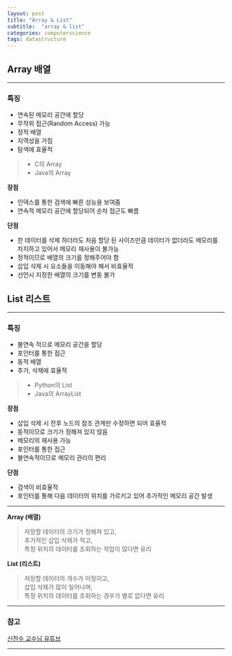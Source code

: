 ```yaml
---
layout: post
title: "Array & List"
subtitle:  "array & list"
categories: computerscience
tags: datastructure
---
```

## Array 배열  
  
-----
  
  
### 특징
  
- 연속된 메모리 공간에 할당  
- 무작위 접근(Random Access) 가능  
- 정적 배열  
- 지역성을 가짐  
- 탐색에 효율적   
    
> - C의 Array  
> - Java의 Array  
  
**장점**  
- 인덱스를 통한 검색에 빠른 성능을 보여줌  
- 연속적 메모리 공간에 할당되어 순차 접근도 빠름  
  
**단점**  
- 한 데이터를 삭제 하더라도 처음 할당 된 사이즈만큼 데이터가 없더라도 메모리를 차지하고 있어서 메모리 재사용이 불가능  
- 정적이므로 배열의 크기를 정해주어야 함  
- 삽입 삭제 시 요소들을 이동해야 해서 비효율적  
- 선언시 지정한 배열의 크기를 변동 불가  
  
  
  
## List 리스트  
  
-----
  
  
### 특징

- 불연속 적으로 메모리 공간을 할당  
- 포인터를 통한 접근  
- 동적 배열  
- 추가, 삭제에 효율적  
   
> - Python의 List  
> - Java의 ArrayList  

**장점**  
- 삽입 삭제 시 전후 노드의 참조 관계만 수정하면 되어 효율적  
- 동적이므로 크기가 정해져 있지 않음  
- 메모리의 재사용 가능  
- 포인터를 통한 접근  
- 불연속적이므로 메모리 관리의 편리  
  
**단점**
- 검색이 비효율적  
- 포인터를 통해 다음 데이터의 위치를 가르키고 있어 추가적인 메모리 공간 발생  
  
-----
  
**Array (배열)**  
  
>저장할 데이터의 크기가 정해져 있고,  
추가적인 삽입 삭제가 적고,  
특정 위치의 데이터를 조회하는 작업이 많다면 유리  
  
**List (리스트)**  
  
>저장할 데이터의 개수가 미정이고,  
삽입 삭제가 많이 일어나며,  
특정 위치의 데이터를 조회하는 경우가 별로 없다면 유리  
  
  
----
  
### 참고  
  
[신찬수 교수님 유튜브](https://www.youtube.com/user/cssin829)  
  
----


